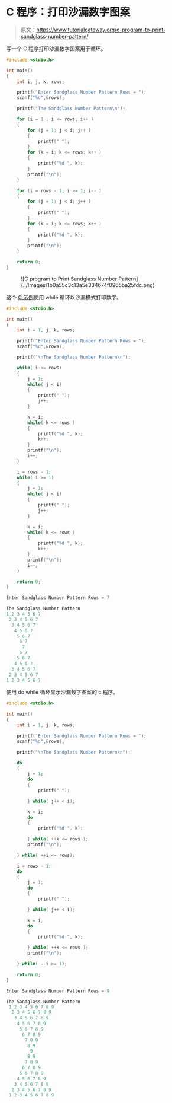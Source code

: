 # C 程序：打印沙漏数字图案

> 原文：<https://www.tutorialgateway.org/c-program-to-print-sandglass-number-pattern/>

写一个 C 程序打印沙漏数字图案用于循环。

```c
#include <stdio.h>

int main()
{
    int i, j, k, rows;

    printf("Enter Sandglass Number Pattern Rows = ");
    scanf("%d",&rows);

    printf("The Sandglass Number Pattern\n"); 

	for (i = 1 ; i <= rows; i++ ) 
	{
		for (j = 1; j < i; j++ ) 	
		{
			printf(" ");
		}
		for (k = i; k <= rows; k++ ) 	
		{
			printf("%d ", k);
		}
		printf("\n");
	}

    for (i = rows - 1; i >= 1; i-- ) 
	{
		for (j = 1; j < i; j++ ) 	
		{
			printf(" ");
		}
		for (k = i; k <= rows; k++ ) 	
		{
			printf("%d ", k);
		}
		printf("\n");
	}

    return 0;
}
```

<figure class="wp-block-image size-large">![C program to Print Sandglass Number Pattern](../Images/1b0a55c3c13a5e334674f0965ba25fdc.png)</figure>

这个 [C 示例](https://www.tutorialgateway.org/c-programming-examples/)使用 while 循环以沙漏模式打印数字。

```c
#include <stdio.h>

int main()
{
    int i = 1, j, k, rows;

    printf("Enter Sandglass Number Pattern Rows = ");
    scanf("%d",&rows);

    printf("\nThe Sandglass Number Pattern\n"); 

	while( i <= rows)
    {
    	j = 1;
    	while( j < i)	
		{
			printf(" ");
		    j++;
        }

        k = i;
        while( k <= rows )
        {
			printf("%d ", k);
			k++;
		}
		printf("\n");
		i++;
	}

    i = rows - 1;
    while( i >= 1)
    {
        j = 1;
    	while( j < i)
		{
			printf(" ");
		    j++;
        }

        k = i;
        while( k <= rows )
        {
			printf("%d ", k);
		    k++;
        }
		printf("\n");
		i--;
	}

    return 0;
}
```

```c
Enter Sandglass Number Pattern Rows = 7

The Sandglass Number Pattern
1 2 3 4 5 6 7 
 2 3 4 5 6 7 
  3 4 5 6 7 
   4 5 6 7 
    5 6 7 
     6 7 
      7 
     6 7 
    5 6 7 
   4 5 6 7 
  3 4 5 6 7 
 2 3 4 5 6 7 
1 2 3 4 5 6 7
```

使用 do while 循环显示沙漏数字图案的 c 程序。

```c
#include <stdio.h>

int main()
{
    int i = 1, j, k, rows;

    printf("Enter Sandglass Number Pattern Rows = ");
    scanf("%d",&rows);

    printf("\nThe Sandglass Number Pattern\n"); 

	do
    {
    	j = 1;
    	do	
		{
			printf(" ");

        } while( j++ < i);

        k = i;
        do
        {
			printf("%d ", k);

		} while( ++k <= rows );
		printf("\n");

	} while( ++i <= rows);

    i = rows - 1;
    do
    {
        j = 1;
    	do
		{
			printf(" ");

        } while( j++ < i);

        k = i;
        do
        {
			printf("%d ", k);

        } while( ++k <= rows );
		printf("\n");

	} while( --i >= 1);

    return 0;
}
```

```c
Enter Sandglass Number Pattern Rows = 9

The Sandglass Number Pattern
 1 2 3 4 5 6 7 8 9 
  2 3 4 5 6 7 8 9 
   3 4 5 6 7 8 9 
    4 5 6 7 8 9 
     5 6 7 8 9 
      6 7 8 9 
       7 8 9 
        8 9 
         9 
        8 9 
       7 8 9 
      6 7 8 9 
     5 6 7 8 9 
    4 5 6 7 8 9 
   3 4 5 6 7 8 9 
  2 3 4 5 6 7 8 9 
 1 2 3 4 5 6 7 8 9 
```